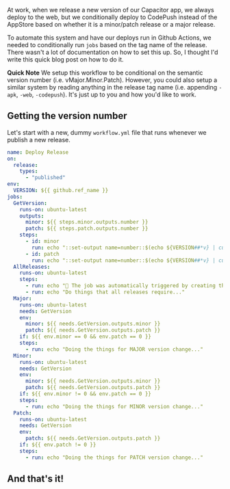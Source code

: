 At work, when we release a new version of our Capacitor app, we always deploy to the web, but we conditionally deploy to CodePush instead of the AppStore based on whether it is a minor/patch release or a major release.

To automate this system and have our deploys run in Github Actions, we needed to conditionally run `jobs` based on the tag name of the release. There wasn't a lot of documentation on how to set this up. So, I thought I'd write this quick blog post on how to do it.

**Quick Note**
We setup this workflow to be conditional on the semantic version number (i.e. vMajor.Minor.Patch). However, you could also setup a similar system by reading anything in the release tag name (i.e. appending `-apk`, `-web`, `-codepush`). It's just up to you and how you'd like to work.

## Getting the version number
Let's start with a new, dummy `workflow.yml` file that runs whenever we publish a new release.

```yaml
name: Deploy Release
on: 
  release:
    types:
      - "published"
env:
  VERSION: ${{ github.ref_name }}
jobs:
  GetVersion:
    runs-on: ubuntu-latest
    outputs:
      minor: ${{ steps.minor.outputs.number }}
      patch: ${{ steps.patch.outputs.number }}
    steps:
      - id: minor
        run: echo "::set-output name=number::$(echo ${VERSION##*v} | cut -d'.' -f2)"
      - id: patch
        run: echo "::set-output name=number::$(echo ${VERSION##*v} | cut -d'.' -f3)"
  AllReleases:
    runs-on: ubuntu-latest
    steps:
      - run: echo "🎉 The job was automatically triggered by creating the ${{ github.ref_type }} ${{ github.ref_name }}."
      - run: echo "Do things that all releases require..."
  Major:
    runs-on: ubuntu-latest
    needs: GetVersion
    env:
      minor: ${{ needs.GetVersion.outputs.minor }}
      patch: ${{ needs.GetVersion.outputs.patch }}
    if: ${{ env.minor == 0 && env.patch == 0 }}
    steps:
      - run: echo "Doing the things for MAJOR version change..."
  Minor:
    runs-on: ubuntu-latest
    needs: GetVersion
    env:
      minor: ${{ needs.GetVersion.outputs.minor }}
      patch: ${{ needs.GetVersion.outputs.patch }}
    if: ${{ env.minor != 0 && env.patch == 0 }}
    steps:
      - run: echo "Doing the things for MINOR version change..."
  Patch:
    runs-on: ubuntu-latest
    needs: GetVersion
    env:
      patch: ${{ needs.GetVersion.outputs.patch }}
    if: ${{ env.patch != 0 }}
    steps:
      - run: echo "Doing the things for PATCH version change..."
```



## And that's it!

